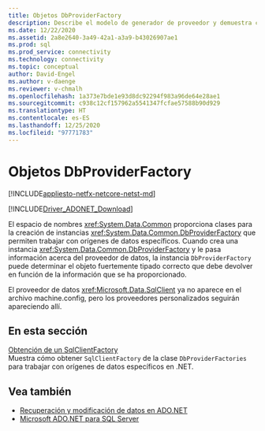 ```yaml
---
title: Objetos DbProviderFactory
description: Describe el modelo de generador de proveedor y demuestra cómo usar las clases base del espacio de nombres `System.Data.Common`.
ms.date: 12/22/2020
ms.assetid: 2a8e2640-3a49-42a1-a3a9-b43026907ae1
ms.prod: sql
ms.prod_service: connectivity
ms.technology: connectivity
ms.topic: conceptual
author: David-Engel
ms.author: v-daenge
ms.reviewer: v-chmalh
ms.openlocfilehash: 1a373e7bde1e93d8dc92294f983a96de64e28ae1
ms.sourcegitcommit: c938c12cf157962a5541347fcfae57588b90d929
ms.translationtype: HT
ms.contentlocale: es-ES
ms.lasthandoff: 12/25/2020
ms.locfileid: "97771783"
---
```

# <a name="dbproviderfactories"></a>Objetos DbProviderFactory

[!INCLUDE[appliesto-netfx-netcore-netst-md](../../includes/appliesto-netfx-netcore-netst-md.md)]

[!INCLUDE[Driver_ADONET_Download](../../includes/driver_adonet_download.md)]

El espacio de nombres <xref:System.Data.Common> proporciona clases para la creación de instancias <xref:System.Data.Common.DbProviderFactory> que permiten trabajar con orígenes de datos específicos. Cuando crea una instancia <xref:System.Data.Common.DbProviderFactory> y le pasa información acerca del proveedor de datos, la instancia `DbProviderFactory` puede determinar el objeto fuertemente tipado correcto que debe devolver en función de la información que se ha proporcionado.  

El proveedor de datos <xref:Microsoft.Data.SqlClient> ya no aparece en el archivo machine.config, pero los proveedores personalizados seguirán apareciendo allí.  

## <a name="in-this-section"></a>En esta sección  

[Obtención de un SqlClientFactory](obtain-sqlclientfactory.md)  
Muestra cómo obtener `SqlClientFactory` de la clase `DbProviderFactories` para trabajar con orígenes de datos específicos en .NET.  

## <a name="see-also"></a>Vea también

- [Recuperación y modificación de datos en ADO.NET](retrieving-modifying-data.md)
- [Microsoft ADO.NET para SQL Server](microsoft-ado-net-sql-server.md)
